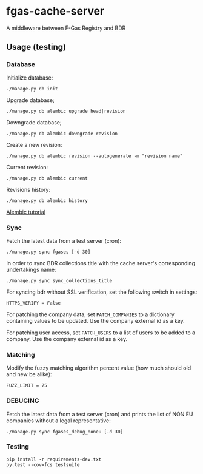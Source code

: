 fgas-cache-server
=================

A middleware between F-Gas Registry and BDR


Usage (testing)
---------------

### Database

Initialize database:

    ./manage.py db init

Upgrade database;

    ./manage.py db alembic upgrade head|revision

Downgrade database;

    ./manage.py db alembic downgrade revision

Create a new revision:

    ./manage.py db alembic revision --autogenerate -m "revision name"

Current revision:

    ./manage.py db alembic current

Revisions history:

    ./manage.py db alembic history

[Alembic tutorial](http://alembic.zzzcomputing.com/en/latest/tutorial.html)

### Sync

Fetch the latest data from a test server (cron):

    ./manage.py sync fgases [-d 30]

In order to sync BDR collections title with the cache server's corresponding undertakings name:

    ./manage.py sync sync_collections_title

For syncing bdr without SSL verification, set the following switch in settings:

    HTTPS_VERIFY = False

For patching the company data, set `PATCH_COMPANIES` to a dictionary
containing values to be updated. Use the company external id as a key.

For patching user access, set `PATCH_USERS` to a list of users to be added to
a company. Use the company external id as a key.

### Matching

Modify the fuzzy matching algorithm percent value (how much should old and new
be alike):

    FUZZ_LIMIT = 75

### DEBUGING

Fetch the latest data from a test server (cron) and prints the list of NON EU companies
without a legal representative:

    ./manage.py sync fgases_debug_noneu [-d 30]

### Testing

    pip install -r requirements-dev.txt
    py.test --cov=fcs testsuite

